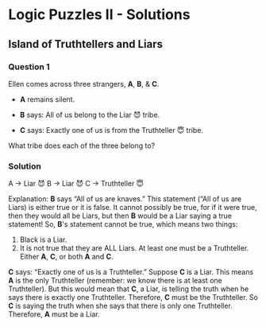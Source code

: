 # Logic Puzzles II - Solutions

## Island of Truthtellers and Liars

### Question 1

Ellen comes across three strangers, **A**, **B**, & **C**.

* **A** remains silent.

* **B** says: All of us belong to the Liar 😈 tribe.

* **C** says: Exactly one of us is from the Truthteller 😇 tribe.

What tribe does each of the three belong to?

### Solution

A -> Liar 😈
B -> Liar 😈
C -> Truthteller 😇

Explanation: **B** says “All of us are knaves.” This statement (“All of us are Liars) is either true or it is false. It cannot possibly be true, for if it were true, then they would all be Liars, but then **B** would be a Liar saying a true statement! So, **B**'s statement cannot be true, which means two things:
1. Black is a Liar.
2. It is not true that they are ALL Liars. At least one must be a Truthteller. Either **A**, **C**, or both **A** and **C**.

**C** says: “Exactly one of us is a Truthteller.” Suppose **C** is a Liar. This means **A** is the only Truthteller (remember: we know there is at least one Truthteller). But this would mean that **C**, a Liar, is telling the truth when he says there is exactly one Truthteller. Therefore, **C** must be the Truthteller. So **C** is saying the truth when she says that there is only one Truthteller. Therefore, **A** must be a Liar.